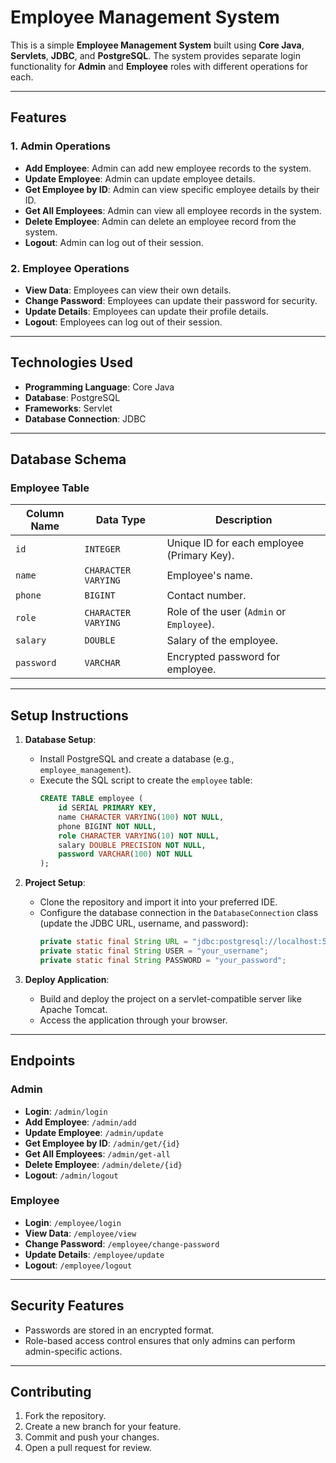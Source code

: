 
# Employee Management System

This is a simple **Employee Management System** built using **Core Java**, **Servlets**, **JDBC**, and **PostgreSQL**. The system provides separate login functionality for **Admin** and **Employee** roles with different operations for each.

---

## Features

### 1. **Admin Operations**
   - **Add Employee**: Admin can add new employee records to the system.
   - **Update Employee**: Admin can update employee details.
   - **Get Employee by ID**: Admin can view specific employee details by their ID.
   - **Get All Employees**: Admin can view all employee records in the system.
   - **Delete Employee**: Admin can delete an employee record from the system.
   - **Logout**: Admin can log out of their session.

### 2. **Employee Operations**
   - **View Data**: Employees can view their own details.
   - **Change Password**: Employees can update their password for security.
   - **Update Details**: Employees can update their profile details.
   - **Logout**: Employees can log out of their session.

---

## Technologies Used

- **Programming Language**: Core Java
- **Database**: PostgreSQL
- **Frameworks**: Servlet
- **Database Connection**: JDBC

---

## Database Schema

### Employee Table

| Column Name    | Data Type        | Description                          |
|----------------|------------------|--------------------------------------|
| `id`           | `INTEGER`        | Unique ID for each employee (Primary Key). |
| `name`         | `CHARACTER VARYING` | Employee's name.                    |
| `phone`        | `BIGINT`         | Contact number.                     |
| `role`         | `CHARACTER VARYING` | Role of the user (`Admin` or `Employee`). |
| `salary`       | `DOUBLE`         | Salary of the employee.             |
| `password`     | `VARCHAR`        | Encrypted password for employee.    |

---

## Setup Instructions

1. **Database Setup**:
   - Install PostgreSQL and create a database (e.g., `employee_management`).
   - Execute the SQL script to create the `employee` table:
     ```sql
     CREATE TABLE employee (
         id SERIAL PRIMARY KEY,
         name CHARACTER VARYING(100) NOT NULL,
         phone BIGINT NOT NULL,
         role CHARACTER VARYING(10) NOT NULL,
         salary DOUBLE PRECISION NOT NULL,
         password VARCHAR(100) NOT NULL
     );
     ```

2. **Project Setup**:
   - Clone the repository and import it into your preferred IDE.
   - Configure the database connection in the `DatabaseConnection` class (update the JDBC URL, username, and password):
     ```java
     private static final String URL = "jdbc:postgresql://localhost:5432/employee_management";
     private static final String USER = "your_username";
     private static final String PASSWORD = "your_password";
     ```

3. **Deploy Application**:
   - Build and deploy the project on a servlet-compatible server like Apache Tomcat.
   - Access the application through your browser.

---

## Endpoints

### Admin
- **Login**: `/admin/login`
- **Add Employee**: `/admin/add`
- **Update Employee**: `/admin/update`
- **Get Employee by ID**: `/admin/get/{id}`
- **Get All Employees**: `/admin/get-all`
- **Delete Employee**: `/admin/delete/{id}`
- **Logout**: `/admin/logout`

### Employee
- **Login**: `/employee/login`
- **View Data**: `/employee/view`
- **Change Password**: `/employee/change-password`
- **Update Details**: `/employee/update`
- **Logout**: `/employee/logout`

---

## Security Features

- Passwords are stored in an encrypted format.
- Role-based access control ensures that only admins can perform admin-specific actions.

---

## Contributing

1. Fork the repository.
2. Create a new branch for your feature.
3. Commit and push your changes.
4. Open a pull request for review.




